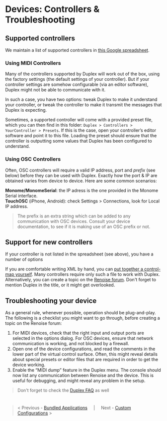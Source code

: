 # Devices: Controllers & Troubleshooting

## Supported controllers

We maintain a list of supported controllers in [this Google spreadsheet](https://docs.google.com/spreadsheet/ccc?key=0AkXQ8SxsnmZKdHZwTVVkUnh0WUxfOEtYblhMbWp6R3c&hl=en#gid=0). 

### Using MIDI Controllers

Many of the controllers supported by Duplex will work out of the box, using the factory settings (the default settings of your controller). But if your controller settings are somehow configurable (via an editor software), Duplex might not be able to communicate with it. 

In such a case, you have two options: tweak Duplex to make it understand your controller, or tweak the controller to make it transmit the messages that Duplex is expecting. 

Sometimes, a supported controller will come with a provided preset file, which you can then find in this folder: `Duplex > Controllers > YourController > Presets`. If this is the case, open your controller’s editor software and point it to this file. Loading the preset should ensure that the controller is outputting some values that Duplex has been configured to understand. 

### Using OSC Controllers

Often, OSC controllers will require a valid IP address, port and _prefix_ (see below) before they can be used with Duplex. Exactly how the port & IP are obtained varies from device to device. 
Here are some common scenarios:

**Monome/MonomeSerial**: the IP adress is the one provided in the Monome Serial interface.  
**TouchOSC** (iPhone, Android): check Settings > Connections, look for Local IP address.

> The prefix is an extra string which can be added to any communication with OSC devices. 
Consult your device documentation, to see if it is making use of an OSC prefix or not. 

## Support for new controllers

If your controller is not listed in the spreadsheet (see above), you have a number of options

If you are comfortable writing XML by hand, you can [put together a control-map yourself](http://forum.renoise.com/index.php/topic/28284-how-to-start-editing-duplex-files/). Many controllers require only such a file to work with Duplex. 
Alternatively, you can create a topic on the [Renoise forum](http://forum.renoise.com/). Don't forget to mention Duplex in the title, or it might get overlooked. 

## Troubleshooting your device

As a general rule, whenever possible, operation should be plug-and-play. The following is a checklist you might want to go through, before creating a topic on the Renoise forum:

1. For MIDI devices, check that the right input and output ports are selected in the options dialog. For OSC devices, ensure that network communication is working, and not blocked by a firewall.
2. Open one of the device configurations, and read the comments in the lower part of the virtual control surface. Often, this might reveal details about special presets or editor files that are required in order to get the device working.
3. Enable the “MIDI dump” feature in the Duplex menu. The console should now list any communication between Renoise and the device. This is useful for debugging, and might reveal any problem in the setup. 

> Don't forget to check the [Duplex FAQ](FAQ.md) as well

#

> < Previous - [Bundled Applications](Applications.md) &nbsp; &nbsp; | &nbsp; &nbsp; Next - [Custom Configurations](Configurations.md) >